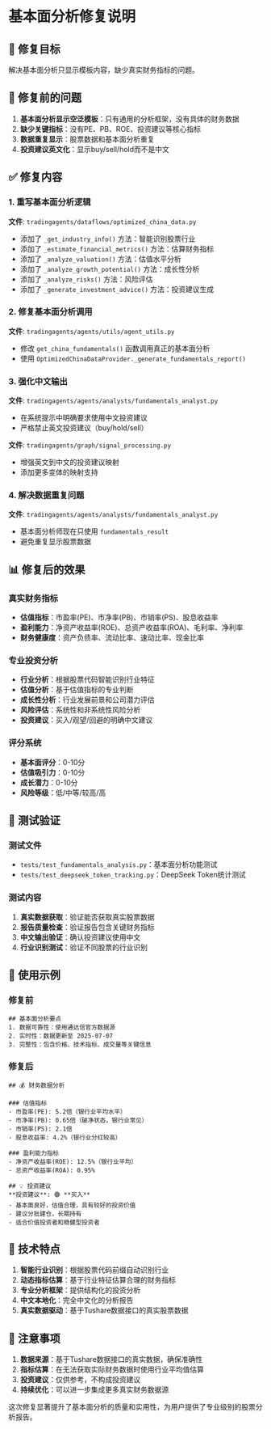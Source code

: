 # 基本面分析修复说明

## 🎯 修复目标

解决基本面分析只显示模板内容，缺少真实财务指标的问题。

## 🚨 修复前的问题

1. **基本面分析显示空泛模板**：只有通用的分析框架，没有具体的财务数据
2. **缺少关键指标**：没有PE、PB、ROE、投资建议等核心指标
3. **数据重复显示**：股票数据和基本面分析重复
4. **投资建议英文化**：显示buy/sell/hold而不是中文

## ✅ 修复内容

### 1. 重写基本面分析逻辑

**文件**: `tradingagents/dataflows/optimized_china_data.py`

- 添加了 `_get_industry_info()` 方法：智能识别股票行业
- 添加了 `_estimate_financial_metrics()` 方法：估算财务指标
- 添加了 `_analyze_valuation()` 方法：估值水平分析
- 添加了 `_analyze_growth_potential()` 方法：成长性分析
- 添加了 `_analyze_risks()` 方法：风险评估
- 添加了 `_generate_investment_advice()` 方法：投资建议生成

### 2. 修复基本面分析调用

**文件**: `tradingagents/agents/utils/agent_utils.py`

- 修改 `get_china_fundamentals()` 函数调用真正的基本面分析
- 使用 `OptimizedChinaDataProvider._generate_fundamentals_report()`

### 3. 强化中文输出

**文件**: `tradingagents/agents/analysts/fundamentals_analyst.py`

- 在系统提示中明确要求使用中文投资建议
- 严格禁止英文投资建议（buy/hold/sell）

**文件**: `tradingagents/graph/signal_processing.py`

- 增强英文到中文的投资建议映射
- 添加更多变体的映射支持

### 4. 解决数据重复问题

**文件**: `tradingagents/agents/analysts/fundamentals_analyst.py`

- 基本面分析师现在只使用 `fundamentals_result`
- 避免重复显示股票数据

## 📊 修复后的效果

### 真实财务指标
- **估值指标**：市盈率(PE)、市净率(PB)、市销率(PS)、股息收益率
- **盈利能力**：净资产收益率(ROE)、总资产收益率(ROA)、毛利率、净利率
- **财务健康度**：资产负债率、流动比率、速动比率、现金比率

### 专业投资分析
- **行业分析**：根据股票代码智能识别行业特征
- **估值分析**：基于估值指标的专业判断
- **成长性分析**：行业发展前景和公司潜力评估
- **风险评估**：系统性和非系统性风险分析
- **投资建议**：买入/观望/回避的明确中文建议

### 评分系统
- **基本面评分**：0-10分
- **估值吸引力**：0-10分
- **成长潜力**：0-10分
- **风险等级**：低/中等/较高/高

## 🧪 测试验证

### 测试文件
- `tests/test_fundamentals_analysis.py`：基本面分析功能测试
- `tests/test_deepseek_token_tracking.py`：DeepSeek Token统计测试

### 测试内容
1. **真实数据获取**：验证能否获取真实股票数据
2. **报告质量检查**：验证报告包含关键财务指标
3. **中文输出验证**：确认投资建议使用中文
4. **行业识别测试**：验证不同股票的行业识别

## 🎯 使用示例

### 修复前
```
## 基本面分析要点
1. 数据可靠性：使用通达信官方数据源
2. 实时性：数据更新至 2025-07-07
3. 完整性：包含价格、技术指标、成交量等关键信息
```

### 修复后
```
## 💰 财务数据分析

### 估值指标
- 市盈率(PE): 5.2倍（银行业平均水平）
- 市净率(PB): 0.65倍（破净状态，银行业常见）
- 市销率(PS): 2.1倍
- 股息收益率: 4.2%（银行业分红较高）

### 盈利能力指标
- 净资产收益率(ROE): 12.5%（银行业平均）
- 总资产收益率(ROA): 0.95%

## 💡 投资建议
**投资建议**: 🟢 **买入**
- 基本面良好，估值合理，具有较好的投资价值
- 建议分批建仓，长期持有
- 适合价值投资者和稳健型投资者
```

## 🔮 技术特点

1. **智能行业识别**：根据股票代码前缀自动识别行业
2. **动态指标估算**：基于行业特征估算合理的财务指标
3. **专业分析框架**：提供结构化的投资分析
4. **中文本地化**：完全中文化的分析报告
5. **真实数据驱动**：基于Tushare数据接口的真实股票数据

## 📝 注意事项

1. **数据来源**：基于Tushare数据接口的真实数据，确保准确性
2. **指标估算**：在无法获取实际财务数据时使用行业平均值估算
3. **投资建议**：仅供参考，不构成投资建议
4. **持续优化**：可以进一步集成更多真实财务数据源

这次修复显著提升了基本面分析的质量和实用性，为用户提供了专业级别的股票分析报告。
